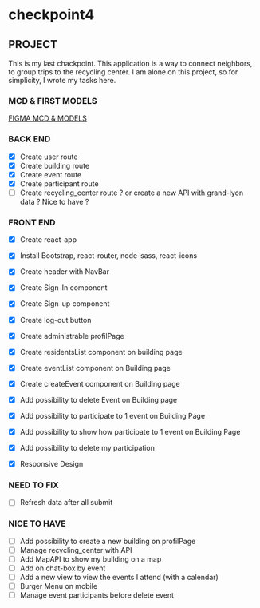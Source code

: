 # checkpoint4

## PROJECT

This is my last chackpoint.
This application is a way to connect neighbors, to group trips to the recycling center.
I am alone on this project, so for simplicity, I wrote my tasks here.

### MCD & FIRST MODELS

[FIGMA MCD & MODELS](https://www.figma.com/file/uDvB4oTWiEoznpicdfhfmy/co-decheterie?node-id=0%3A1)

### BACK END

- [x] Create user route
- [x] Create building route
- [x] Create event route
- [x] Create participant route
- [ ] Create recycling_center route ? or create a new API with grand-lyon data ? Nice to have ?

### FRONT END

- [x] Create react-app
- [x] Install Bootstrap, react-router, node-sass, react-icons
- [x] Create header with NavBar
- [x] Create Sign-In component
- [x] Create Sign-up component
- [x] Create log-out button

- [x] Create administrable profilPage

- [x] Create residentsList component on building page
- [x] Create eventList component on Building page
- [x] Create createEvent component on Building page
- [x] Add possibility to delete Event on Building page
- [x] Add possibility to participate to 1 event on Building Page
- [x] Add possibility to show how participate to 1 event on Building Page
- [x] Add possibility to delete my participation
- [x] Responsive Design

### NEED TO FIX

- [ ] Refresh data after all submit

### NICE TO HAVE

- [ ] Add possibility to create a new building on profilPage
- [ ] Manage recycling_center with API
- [ ] Add MapAPI to show my building on a map
- [ ] Add on chat-box by event
- [ ] Add a new view to view the events I attend (with a calendar)
- [ ] Burger Menu on mobile
- [ ] Manage event participants before delete event
